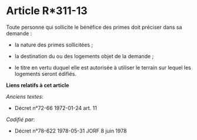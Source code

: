 # Article R*311-13

Toute personne qui sollicite le bénéfice des primes doit préciser dans sa demande :

- la nature des primes sollicitées ;

- la destination du ou des logements objet de la demande ;

- le titre en vertu duquel elle est autorisée à utiliser le terrain sur lequel les logements seront édifiés.

**Liens relatifs à cet article**

_Anciens textes_:

  - Décret n°72-66 1972-01-24 art. 11

_Codifié par_:

  - Décret n°78-622 1978-05-31 JORF 8 juin 1978
